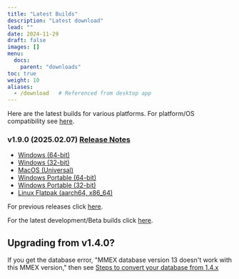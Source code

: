 ```yaml
---
title: "Latest Builds"
description: "Latest download"
lead: ""
date: 2024-11-29
draft: false
images: []
menu:
  docs:
    parent: "downloads"
toc: true
weight: 10
aliases:
  - /download   # Referenced from desktop app
---
```


Here are the latest builds for various platforms.  For platform/OS compatibility see [here](../compatibility).

### v1.9.0 (2025.02.07) [Release Notes](https://github.com/moneymanagerex/moneymanagerex/releases/tag/v1.9.0)

- [Windows (64-bit)](https://github.com/moneymanagerex/moneymanagerex/releases/download/v1.9.0/mmex-1.9.0-win64.exe)
- [Windows (32-bit)](https://github.com/moneymanagerex/moneymanagerex/releases/download/v1.9.0/mmex-1.9.0-win32.exe)
- [MacOS (Universal)](https://github.com/moneymanagerex/moneymanagerex/releases/download/v1.9.0/mmex-1.9.0-Darwin.dmg)
- [Windows Portable (64-bit)](https://github.com/moneymanagerex/moneymanagerex/releases/download/v1.9.0/mmex-1.9.0-win64-portable.zip)
- [Windows Portable (32-bit)](https://github.com/moneymanagerex/moneymanagerex/releases/download/v1.9.0/mmex-1.9.0-win32-portable.zip)
- [Linux Flatpak (aarch64, x86_64)](https://flathub.org/apps/org.moneymanagerex.MMEX)

For previous releases click [here](../older).

For the latest development/Beta builds click [here](../development).

## Upgrading from v1.4.0?

If you get the database error, "MMEX database version 13 doesn't work with this MMEX version," 
then see [Steps to convert your database from 1.4.x](https://github.com/moneymanagerex/moneymanagerex/issues/2353)
